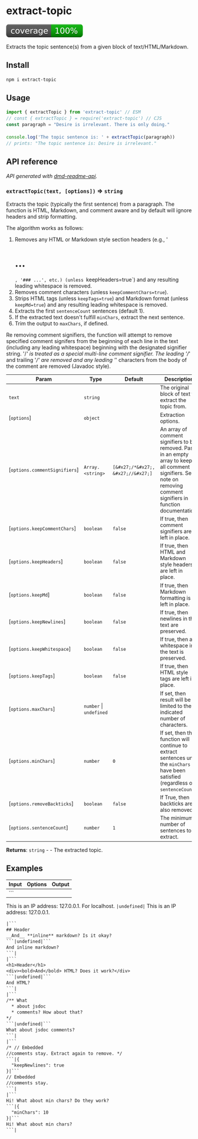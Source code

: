 # extract-topic
[![coverage: 100%](./.readme-assets/coverage.svg)](https://github.com/liquid-labs/extract-topic/pulls?q=is%3Apr+is%3Aclosed)

Extracts the topic sentence(s) from a given block of text/HTML/Markdown.

## Install

```bash
npm i extract-topic
```

## Usage

```js
import { extractTopic } from 'extract-topic' // ESM
// const { extractTopic } = require('extract-topic') // CJS
const paragraph = "Desire is irrelevant. There is only doing."

console.log('The topic sentence is: ' + extractTopic(paragraph))
// prints: "The topic sentence is: Desire is irrelevant."
```

##  API reference
_API generated with [dmd-readme-api](https://www.npmjs.com/package/dmd-readme-api)._

<a id="extractTopic"></a>
### `extractTopic(text, [options])` ⇒ `string` 

Extracts the topic (typically the first sentence) from a paragraph. The function is HTML, Markdown, and comment
aware and by default will ignore headers and strip formatting.

The algorithm works as follows:
1. Removes any HTML or Markdown style section headers (e.g., '<h1>...</h1>`, '### ...', etc.) (unless
`keepHeaders=true`) and any resulting leading whitespace is removed.
2. Removes comment characters (unless `keepCommentChars=true`).
3. Strips HTML tags (unless `keepTags=true`) and Markdown format (unless `keepMd=true`) and any resulting leading
whitespace is removed.
4. Extracts the first `sentenceCount` sentences (default 1).
5. If the extracted text doesn't fulfill `minChars`, extract the next sentence.
6. Trim the output to `maxChars`, if defined.

Re removing comment signifiers, the function will attempt to remove specified comment signifers from the beginning
of each line in the text (including any leading whitespace) beginning with the designated signifier string. '/*' is
treated as a special multi-line comment signifier. The leading '/*' and trailing '*&sol;' are removed and any
leading '*' characters from the body of the comment are removed (Javadoc style).


| Param | Type | Default | Description |
| --- | --- | --- | --- |
| `text` | `string` |  | The original block of text to extract the topic from. |
| [`options`] | `object` |  | Extraction options. |
| [`options.commentSignifiers`] | `Array.<string>` | `[&#x27;/*&#x27;, &#x27;//&#x27;]` | An array of comment signifiers to be removed.   Pass in an empty array to keep all comment signifiers. See note on removing comment signifiers in function   documentation. |
| [`options.keepCommentChars`] | `boolean` | `false` | If true, then comment signifiers are left in place. |
| [`options.keepHeaders`] | `boolean` | `false` | If true, then HTML and Markdown style headers are left in place. |
| [`options.keepMd`] | `boolean` | `false` | If true, then Markdown formatting is left in place. |
| [`options.keepNewlines`] | `boolean` | `false` | If true, then newlines in the text are preserved. |
| [`options.keepWhitespace`] | `boolean` | `false` | If true, then all whitespace in the text is preserved. |
| [`options.keepTags`] | `boolean` | `false` | If true, then HTML style tags are left in place. |
| [`options.maxChars`] | `number` \| `undefined` |  | If set, then result will be limited to the indicated   number of characters. |
| [`options.minChars`] | `number` | `0` | If set, then the function will continue to extract sentences until the   `minChars` have been satisfied (regardless of `sentenceCount`). |
| [`options.removeBackticks`] | `boolean` | `false` | If True, then backticks are also removed. |
| [`options.sentenceCount`] | `number` | `1` | The minimum number of sentences to extract. |

**Returns**: `string` - - The extracted topic.


## Examples

| Input | Options | Output|
|--|--|--|
|```
This is an IP address: 127.0.0.1. For localhost.
```|undefined|```
This is an IP address: 127.0.0.1.
```|
|```
## Header
__And__ **inline** markdown? Is it okay?
```|undefined|```
And inline markdown?
```|
|```
<h1>Header</h1>
<div><bold>And</bold> HTML? Does it work?</div>
```|undefined|```
And HTML?
```|
|```
/** What
  * about jsdoc
  * comments? How about that?
*/
```|undefined|```
What about jsdoc comments?
```|
|```
/* // Embedded
//comments stay. Extract again to remove. */
```|{
  "keepNewlines": true
}|```
// Embedded
//comments stay.
```|
|```
Hi! What about min chars? Do they work?
```|{
  "minChars": 10
}|```
Hi! What about min chars?
```|

